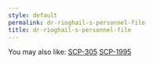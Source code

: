 ```yaml
---
style: default
permalink: dr-rioghail-s-personnel-file
title: dr-rioghail-s-personnel-file
---
```

You may also like:
[SCP-305](http://scp-wiki.net/scp-305)
[SCP-1995](http://scp-wiki.net/scp-1995)